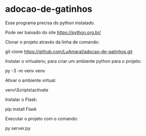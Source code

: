 # adocao-de-gatinhos
Esse programa precisa do python instalado.

Pode ser baixado do site https://python.org.br/

Clonar o projeto através da linha de comando:

git clone https://github.com/LuAmaral/adocao-de-gatinhos.git

Instalar o virtualenv, para criar um ambiente python para o projeto:

py -3 -m venv venv

Ativar o ambiente virtual:

venv\Scripts\activate

Instalar o Flask:

pip install Flask

Executar o projeto com o comando:

py server.py
